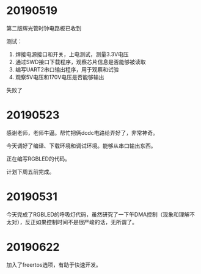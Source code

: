 # 20190519

第二版辉光管时钟电路板已收到

测试：

1. 焊接电源接口和开关，上电测试，测量3.3V电压
2. 通过SWD接口下载程序，观察芯片信息是否能够被读取
3. 编写UART2串口输出程序，用于观察和试验
4. 观察5V电压和170V电压是否能够输出

失败了

# 20190523

感谢老师，老师牛逼。帮忙把俩dcdc电路给弄好了，非常神奇。

今天调好了编译、下载环境和调试环境。能够从串口输出东西。

正在编写RGBLED的代码。

计划下周五前完成。

# 20190531

今天完成了RGBLED的呼吸灯代码，虽然研究了一下午DMA控制（现象和理解不太对），反正如果控制时间不是很严峻的话，无所谓了。

# 20190622

加入了freertos选项，有助于快速开发。